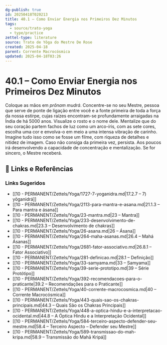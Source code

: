 ```yaml
---
dg-publish: true
id: 20250418T020213
title: 40.1 – Como Enviar Energia nos Primeiros Dez Minutos
tags:
  - source/trato-yoga
  - type/practice
zettel-type: literature
source: Trato de Yôga do Mestre De Rose
created: 2025-04-18
parent: Corrente Macrocósmica
updated: 2025-04-18T03:26
---
```


# 40.1 – Como Enviar Energia nos Primeiros Dez Minutos

Coloque as mãos em *prônam mudrá*. Concentre-se no seu Mestre, pessoa que serve de ponte de ligação entre você e a fonte primeira de toda a força da nossa estirpe, cujas raízes encontram-se profundamente arraigadas na Índia de há 5000 anos. Visualize o rosto e o nome dele. Mentalize que do seu coração partem fachos de luz como um arco-íris, com as sete cores, escolha uma cor e envolva-o em meio a uma intensa vibração de carinho. Imagine tudo isso como se fosse um filme, com riqueza de detalhes e nitidez de imagem. Caso não consiga da primeira vez, persista. Aos poucos irá desenvolvendo a capacidade de concentração e mentalização. Se for sincero, o Mestre receberá.

## 🔗 Links e Referências











### Links Sugeridos

- [[10 - PERMANENT/Zettels/Yoga/1727-7-yoganidra.md\|17.2.7 – 7) yôganidrá]]
- [[10 - PERMANENT/Zettels/Yoga/2113-para-mantra-e-asana.md\|21.1.3 – Para mantra e ásana]]
- [[10 - PERMANENT/Zettels/Yoga/23-mantra.md\|23 – Mantra]]
- [[10 - PERMANENT/Zettels/Yoga/233-desenvolvimento-de-chakras.md\|23.3 – Desenvolvimento de chakras]]
- [[10 - PERMANENT/Zettels/Yoga/26-asana.md\|26 – Ásana]]
- [[10 - PERMANENT/Zettels/Yoga/264-maha-asanas.md\|26.4 – Mahá Ásanas]]
- [[10 - PERMANENT/Zettels/Yoga/2681-fator-associativo.md\|26.8.1 – Fator Associativo]]
- [[10 - PERMANENT/Zettels/Yoga/281-definicao.md\|28.1 – Definição]]
- [[10 - PERMANENT/Zettels/Yoga/33-samyama.md\|33 – Samyama]]
- [[10 - PERMANENT/Zettels/Yoga/39-serie-prototipo.md\|39 – Série Protótipo]]
- [[10 - PERMANENT/Zettels/Yoga/392-recomendacoes-para-o-praticante\|39.2 – Recomendações para o Praticante]]
- [[10 - PERMANENT/Zettels/Yoga/40-corrente-macrocosmica.md\|40 – Corrente Macrocósmica]]
- [[10 - PERMANENT/Zettels/Yoga/443-quais-sao-os-chakras-principais.md\|44.3 – Quais São os Chakras Principais]]
- [[10 - PERMANENT/Zettels/Yoga/448-a-optica-hindu-e-a-interpretacao-ocidental.md\|44.8 – A Óptica Hindu e a Interpretação Ocidental]]
- [[10 - PERMANENT/Zettels/Yoga/584-terceiro-aspecto-defender-seu-mestre.md\|58.4 – Terceiro Aspecto – Defender seu Mestre]]
- [[10 - PERMANENT/Zettels/Yoga/589-transmissao-do-mah-kripa.md\|58.9 – Transmissão do Mahā Kripá]]